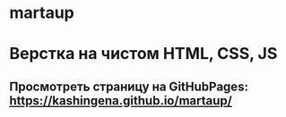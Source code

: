 # martaup
# Верстка на чистом HTML, CSS, JS

## Просмотреть страницу на GitHubPages: https://kashingena.github.io/martaup/
